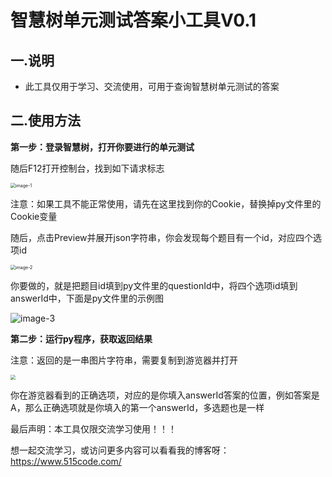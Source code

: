 # 智慧树单元测试答案小工具V0.1
## 一.说明

* 此工具仅用于学习、交流使用，可用于查询智慧树单元测试的答案

## 二.使用方法

**第一步：登录智慧树，打开你要进行的单元测试**

随后F12打开控制台，找到如下请求标志

<img src="https://yun.515code.com/github/zhihuishu-answer/image-1.png" alt="image-1" style="zoom:50%;" />

注意：如果工具不能正常使用，请先在这里找到你的Cookie，替换掉py文件里的Cookie变量

随后，点击Preview并展开json字符串，你会发现每个题目有一个id，对应四个选项id

<img src="https://yun.515code.com/github/zhihuishu-answer/image-2.png" alt="image-2" style="zoom:50%;" />

你要做的，就是把题目id填到py文件里的questionId中，将四个选项id填到answerId中，下面是py文件里的示例图

![image-3](https://yun.515code.com/github/zhihuishu-answer/image-3.png)



**第二步：运行py程序，获取返回结果**

注意：返回的是一串图片字符串，需要复制到游览器并打开

<img src="https://yun.515code.com/github/zhihuishu-answer/image-4.png" style="zoom:50%;" />

你在游览器看到的正确选项，对应的是你填入answerId答案的位置，例如答案是A，那么正确选项就是你填入的第一个answerId，多选题也是一样



最后声明：本工具仅限交流学习使用！！！

想一起交流学习，或访问更多内容可以看看我的博客呀：https://www.515code.com/

